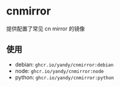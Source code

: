 # cnmirror

提供配置了常见 cn mirror 的镜像

## 使用

- debian: `ghcr.io/yandy/cnmirror:debian`
- node: `ghcr.io/yandy/cnmirror:node`
- python: `ghcr.io/yandy/cnmirror:python`
